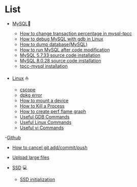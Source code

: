 # List 



- [MySQL](https://github.com/kyongs/How-To/tree/main/MySQL)👻
  - [How to change transaction percentage in mysql-tpcc](https://github.com/kyongs/How-To/blob/main/MySQL/how_to_change_transaction_percentage_in_mysql_tpcc.md)
  - [How to debug MySQL with gdb in Linux](https://github.com/kyongs/How-To/blob/main/MySQL/how_to_debug_mysql_with_gdb.md)
  - [How to dump database(MySQL)](https://github.com/kyongs/How-To/blob/main/MySQL/how_to_dump_database.md)
  - [How to run MySQL after code modification](https://github.com/kyongs/How-To/blob/main/MySQL/how_to_run_mysql_after_code_modification.md)
  - [MySQL 5.7.33 source code installation](https://github.com/kyongs/How-To/blob/main/MySQL/mysql_5_7_33_installation_with_source_code.md)
  - [MySQL 8.0.28 source code installation](https://github.com/kyongs/How-To/blob/main/MySQL/mysql_8_0_28_installation_with_source_code.md)
  - [tpcc-mysql installation](https://github.com/kyongs/How-To/blob/main/MySQL/tpcc_mysql_installation.md)
  
- [Linux](https://github.com/kyongs/How-To/tree/main/Linux) ⛵️
  - [cscope](https://github.com/kyongs/How-To/blob/main/Linux/cscope.md)
  - [dpkg error](https://github.com/kyongs/How-To/blob/main/Linux/dpkg_error.md)
  - [How to mount a device](https://github.com/kyongs/How-To/blob/main/Linux/how_to_mount_a_device.md)
  - [How to Kill a Process](https://github.com/kyongs/How-To/blob/main/Linux/how_to_kill_process.md)
  - [How to create perf flame graph](https://github.com/kyongs/How-To/blob/main/Linux/perf.md)
  - [Useful GDB Commands](https://github.com/kyongs/How-To/blob/main/Linux/useful_gdb_commands.md)
   - [Useful Linux Commands](https://github.com/kyongs/How-To/blob/main/Linux/useful_linux_commands.md)
  - [Useful vi Commands](https://github.com/kyongs/How-To/blob/main/Linux/vi_command.md)
  
 -[Github](https://github.com/kyongs/How-To/tree/main/Github)
  - [How to cancel git add/commit/push](https://github.com/kyongs/How-To/blob/main/Github/how_to_cancel_git_add_commit_push.md)
  - [Upload large files](https://github.com/kyongs/How-To/blob/main/Github/LFS.md)
  
- [SSD](https://github.com/kyongs/How-To/tree/main/SSD) 💻
  - [SSD initialization](https://github.com/kyongs/How-To/blob/main/SSD/SSD_initialization.md)
